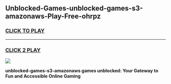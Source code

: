 
## Unblocked-Games-unblocked-games-s3-amazonaws-Play-Free-ohrpz
<h3>
<a href="https://premium76.site?title=unblocked-games-s3-amazonaws&ref=23A">CLICK TO PLAY</a></h3>
<hr>

<h3>
<a href="https://premium76.site?title=unblocked-games-s3-amazonaws&ref=23A">CLICK 2 PLAY</a>
  
</h3>

<a href="https://premium76.site?title=unblocked-games-s3-amazonaws&ref=23A"><img src="https://clearcache.store/games.png"></a>


**unblocked-games-s3-amazonaws games unblocked: Your Gateway to Fun and Accessible Online Gaming**
